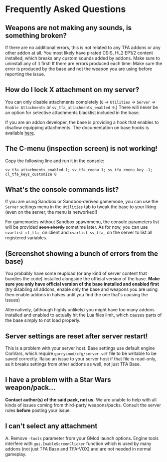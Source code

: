 # Frequently Asked Questions

## Weapons are not making any sounds, is something broken?
If there are no additional errors, this is not related to any TFA addons or any other addon at all. You most likely have pirated CS:S, HL2 EP1/2 content installed, which breaks any custom sounds added by addons. Make sure to uninstall any of it first!
If there are errors produced each time: Make sure the error is produced by the base and not the weapon you are using before reporting the issue.

## How do I lock X attachment on my server?
You can only disable attachments completely (`Q` -> `Utilities` -> `Server` -> `Enable Attachments` or `sv_tfa_attachments_enabled 0`.) There will never be an option for selective attachments blacklist included in the base.

If you are an addon developer, the base is providing a hook that enables to disallow equipping attachments. The documentation on base hooks is available [here](lua/tfa/documentation/tfa_hooks_custom.lua).

## The C-menu (inspection screen) is not working!
Copy the following line and run it in the console:
```
sv_tfa_attachments_enabled 1; sv_tfa_cmenu 1; sv_tfa_cmenu_key -1; cl_tfa_keys_customize 0
```

## What's the console commands list?
If you are using Sandbox or Sandbox-derived gamemode, you can use the `Server` settings menu in the `Utilities` tab to tweak the base to your liking (even on the server, the menu is networked!)

For gamemodes without Sandbox spawnmenu, the console parameters list will be provided ~~soon shortly~~ sometime later. As for now, you can use `cvarlist cl_tfa_` on client and `cvarlist sv_tfa_` on the server to list all registered variables.

## (Screenshot showing a bunch of errors from the base)
You probably have some reupload (or any kind of server content that bundles the code) installed alongside the official version of the base. __Make sure you only have official version of the base installed and enabled first__ (try disabling all addons, enable only the base and weapons you are using then enable addons in halves until you find the one that's causing the issues)

Alternatively, (although highly unlikely) you might have too many addons installed and enabled to actually hit the Lua files limit, which causes parts of the base simply to not load properly.

## Server settings are reset after server restart!
This is a problem with your server host. Base settings use default engine ConVars, which require `garrysmod/cfg/server.vdf` file to be writable to be saved correctly. Raise an issue to your server host if that file is read-only, as it breaks settings from other addons as well, not just TFA Base.

## I have a problem with a Star Wars weapon/pack...
**Contact author(s) of the said pack, not us.** We are unable to help with all kinds of issues coming from third-party weapons/packs. Consult the server rules __before__ posting your issue.

## I can't select any attachment
A. Remove `-tools` parameter from your GMod launch options. Engine tools interfere with `gui.EnableScreenClicker` function which is used by many addons (not just TFA Base and TFA-VOX) and are not needed in normal gameplay.

